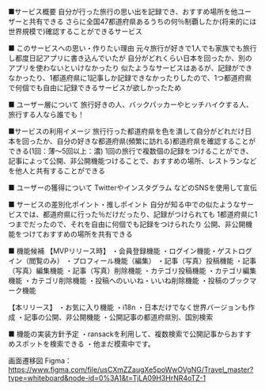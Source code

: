 ■サービス概要
自分が行った旅行の思い出を記録でき、おすすめ場所を他ユーザーと共有できる
さらに全国47都道府県あるうちの何％制覇したか(将来的には世界規模で)確認することができるサービス

■ このサービスへの思い・作りたい理由
元々旅行が好きで1人でも家族でも旅行し都度日記アプリに書き込んでいたが
自分がどれくらい日本を回ったか、別のアプリを使わないといけなかったり
似たようなサービスはあるが、記録ができなかったり、1都道府県に1記事しか記録できなかったりしたので、1つ都道府県で何個でも自由に記録できるサービスが欲しかったため

■ ユーザー層について
旅行好きの人、バックパッカーやヒッチハイクする人、旅行する人なら誰でも！


■サービスの利用イメージ
旅行行った都道府県を色を潰して自分がどれだけ日本を回ったか、自分の好きな都道府県(頻繁に訪れる)都道府県を確認することができる(1回：薄〜5回以上：濃)
1回の旅行で複数個の記録をつけることができ、記事によって公開、非公開機能つけることで、おすすめの場所、レストランなどを他人と共有することができる


■ ユーザーの獲得について
Twitterやインスタグラム などのSNSを使用して宣伝

■ サービスの差別化ポイント・推しポイント
自分が知る中での似たようなサービスでは、都道府県に行った％だけだったり、記録がつけられても
1都道府県に1つまでだったので、それを自由に何個でも記録をつけられたり
公開、非公開機能をつけておすすめの場所を共有できる

■ 機能候補
【MVPリリース時】
・会員登録機能
・ログイン機能・ゲストログイン（閲覧のみ）
・プロフィール機能（編集）
・記事（写真）投稿機能
・記事（写真）編集機能
・記事（写真）削除機能
・カテゴリ投稿機能
・カテゴリ編集機能
・カテゴリ削除機能
・投稿へのいいね・いいね削除機能
・投稿のブックマーク機能

【本リリース】
・お気に入り機能
・i18n
・日本だけでなく世界バージョンも作成
・記事の公開、非公開機能
・公開記事の都道府県別、国別検索


■ 機能の実装方針予定
・ransackを利用して、複数検索で公開記事からおすすめスポットを検索できる
・他まだ模索中です。

画面遷移図
Figma：https://www.figma.com/file/usCXmZZaugXe5poWwOVgNG/Travel_master?type=whiteboard&node-id=0%3A1&t=TjLA09H3HrNR4oTZ-1